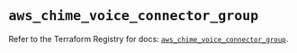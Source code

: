# `aws_chime_voice_connector_group`

Refer to the Terraform Registry for docs: [`aws_chime_voice_connector_group`](https://registry.terraform.io/providers/hashicorp/aws/5.90.1/docs/resources/chime_voice_connector_group).
